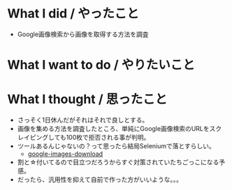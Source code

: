 # What I did / やったこと
- Google画像検索から画像を取得する方法を調査

# What I want to do / やりたいこと

# What I thought / 思ったこと
- さっそく1日休んだがそれはそれで良しとする。
- 画像を集める方法を調査したところ、単純にGoogle画像検索のURLをスクレイピングしても100枚で拒否される事が判明。
- ツールあるんじゃないの？って思ったら結局Seleniumで落とすらしい。
  - [google-images-download](https://github.com/hardikvasa/google-images-download)
- 割と☆付いてるので目立つだろうからすぐ対策されていたちごっこになる予感。
- だったら、汎用性を抑えて自前で作った方がいいような。。。

